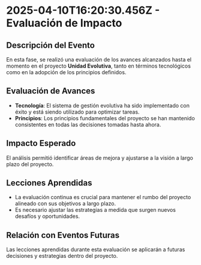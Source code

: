 # 2025-04-10T16:20:30.456Z - Evaluación de Impacto

## Descripción del Evento
En esta fase, se realizó una evaluación de los avances alcanzados hasta el momento en el proyecto **Unidad Evolutiva**, tanto en términos tecnológicos como en la adopción de los principios definidos.

## Evaluación de Avances
- **Tecnología**: El sistema de gestión evolutiva ha sido implementado con éxito y está siendo utilizado para optimizar tareas.
- **Principios**: Los principios fundamentales del proyecto se han mantenido consistentes en todas las decisiones tomadas hasta ahora.

## Impacto Esperado
El análisis permitió identificar áreas de mejora y ajustarse a la visión a largo plazo del proyecto.

## Lecciones Aprendidas
- La evaluación continua es crucial para mantener el rumbo del proyecto alineado con sus objetivos a largo plazo.
- Es necesario ajustar las estrategias a medida que surgen nuevos desafíos y oportunidades.

## Relación con Eventos Futuras
Las lecciones aprendidas durante esta evaluación se aplicarán a futuras decisiones y estrategias dentro del proyecto.
